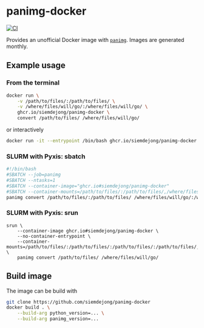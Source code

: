 # panimg-docker
[![CI](https://github.com/siemdejong/panimg-docker/actions/workflows/ci.yml/badge.svg)](https://github.com/siemdejong/panimg-docker/actions/workflows/ci.yml)

Provides an unofficial Docker image with [`panimg`](https://github.com/DIAGNijmegen/rse-panimg).
Images are generated monthly.

## Example usage

### From the terminal

```sh
docker run \
    -v /path/to/files/:/path/to/files/ \
    -v /where/files/will/go/:/where/files/will/go/ \
    ghcr.io/siemdejong/panimg-docker \
    convert /path/to/files/ /where/files/will/go/
```

or interactively

```sh
docker run -it --entrypoint /bin/bash ghcr.io/siemdejong/panimg-docker
```

### SLURM with Pyxis: sbatch
```sh
#!/bin/bash
#SBATCH --job=panimg
#SBATCH --ntasks=1
#SBATCH --container-image="ghcr.io#siemdejong/panimg-docker"
#SBATCH --container-mounts=/path/to/files/:/path/to/files/,/where/files/will/go/:/where/files/will/go/
panimg convert /path/to/files/:/path/to/files/ /where/files/will/go/:/where/files/will/go/
```

### SLURM with Pyxis: srun
```
srun \
    --container-image ghcr.io#siemdejong/panimg-docker \
    --no-container-entrypoint \
    --container-mounts=/path/to/files/:/path/to/files/:/path/to/files/:/path/to/files/,/where/files/will/go/:/where/files/will/go/ \
    panimg convert /path/to/files/ /where/files/will/go/
```

## Build image
The image can be build with
```sh
git clone https://github.com/siemdejong/panimg-docker
docker build . \
    --build-arg python_version=... \
    --build-arg panimg_version=...
```
